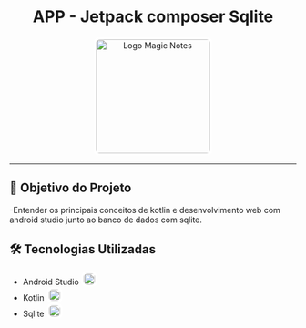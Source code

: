 <h1 align="center">APP - Jetpack composer Sqlite</h1>

<p align="center">
  <img src="" alt="Logo Magic Notes" width="200" style="border: 4px solid #ffff; border-radius: 10px;"/>
</p>

---

## 🎯 Objetivo do Projeto  
-Entender os principais conceitos de kotlin e desenvolvimento web com android studio junto ao banco de dados com sqlite.



## 🛠 Tecnologias Utilizadas  
- Android Studio <img src="https://upload.wikimedia.org/wikipedia/commons/3/34/Android_Studio_icon.svg" width="20" style="border: 4px solid #ffff; border-radius: 10px;"/>
- Kotlin <img src="https://upload.wikimedia.org/wikipedia/commons/7/74/Kotlin_Icon.png"  alt="Logo kotlin" width="20" style="border: 4px solid #ffff; border-radius: 10px;"/>
- Sqlite <img src="https://encrypted-tbn0.gstatic.com/images?q=tbn:ANd9GcQfpQ0USk8AEQXmWqa1S0qiHUg7Um_UmAZPfw&s" alt="Logo sqlite" width="20" style="border: 4px solid #ffff; border-radius: 10px;">

